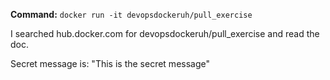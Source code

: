 **Command:**
```docker run -it devopsdockeruh/pull_exercise```

I searched hub.docker.com for devopsdockeruh/pull_exercise and read the doc.

Secret message is:
"This is the secret message"
